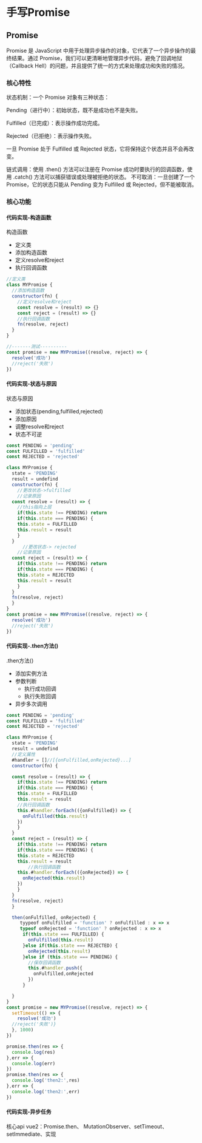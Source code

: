 # 手写Promise
## Promise
Promise 是 JavaScript 中用于处理异步操作的对象，它代表了一个异步操作的最终结果。通过 Promise，我们可以更清晰地管理异步代码，避免了回调地狱（Callback Hell）的问题，并且提供了统一的方式来处理成功和失败的情况。
### 核心特性
状态机制：一个 Promise 对象有三种状态：

Pending（进行中）：初始状态，既不是成功也不是失败。

Fulfilled（已完成）：表示操作成功完成。

Rejected（已拒绝）：表示操作失败。

一旦 Promise 处于 Fulfilled 或 Rejected 状态，它将保持这个状态并且不会再改变。

链式调用：使用 .then() 方法可以注册在 Promise 成功时要执行的回调函数，使用 .catch() 方法可以捕获错误或处理被拒绝的状态。
不可取消：一旦创建了一个 Promise，它的状态只能从 Pending 变为 Fulfilled 或 Rejected，但不能被取消。

### 核心功能
#### 代码实现-构造函数
构造函数
 - 定义类
 - 添加构造函数
 - 定义resolve和reject
 - 执行回调函数
```javascript
//定义类
class MYPromise {
  //添加构造函数
  constructor(fn) {
    //定义resolve和reject
    const resolve = (result) => {}
    const reject = (result) => {}
    //执行回调函数
    fn(resolve, reject)
  }
}

//-------测试----------
const promise = new MYPromise((resolve, reject) => {
  resolve('成功')
  //reject('失败')
})
```
#### 代码实现-状态与原因
状态与原因
 - 添加状态(pending,fulfilled,rejected)
 - 添加原因
 - 调整resolve和reject
 - 状态不可逆

```javascript
const PENDING = 'pending'
const FULFILLED = 'fulfilled'
const REJECTED = 'rejected'

class MYPromise {
  state = 'PENDING'
  result = undefind 
  constructor(fn) {
    //更改状态->fulfilled
    //记录原因
  const resolve = (result) => {
    //this指向上层
    if(this.state !== PENDING) return
    if(this.state === PENDING) {
    this.state = FULFILLED
    this.result = result
    }
  }
      //更改状态-> rejected
    //记录原因
  const reject = (result) => {
    if(this.state !== PENDING) return
    if(this.state === PENDING) {   
    this.state = REJECTED
    this.result = result
    }
  }
  fn(resolve, reject)
  }
}
const promise = new MYPromise((resolve, reject) => {
  resolve('成功')
  //reject('失败')
})
```
#### 代码实现-.then方法()
.then方法() 
 - 添加实例方法
 - 参数判断
   - 执行成功回调
   - 执行失败回调
 - 异步多次调用
```javascript
const PENDING = 'pending'
const FULFILLED = 'fulfilled'
const REJECTED = 'rejected'

class MYPromise {
  state = 'PENDING'
  result = undefind 
  //定义属性
  #handler = []//[{onFulfilled,onRejected}...]
  constructor(fn) {

  const resolve = (result) => {
    if(this.state !== PENDING) return
    if(this.state === PENDING) {
    this.state = FULFILLED
    this.result = result
    //执行回调函数
    this.#handler.forEach(({onFulfilled}) => {
      onFulfilled(this.result)
    })
    }
  }
  const reject = (result) => {
    if(this.state !== PENDING) return
    if(this.state === PENDING) {   
    this.state = REJECTED
    this.result = result
        //执行回调函数
    this.#handler.forEach(({onRejected}) => {
      onRejected(this.result)
    })
    }
  }
  fn(resolve, reject)
  }

  then(onFulfilled, onRejected) {
     tyypeof onFulfilled = 'function' ? onFulfilled : x => x
     typeof onRejected = 'function' ? onRejected : x => x
      if(this.state === FULFILLED) {
        onFulfilled(this.result)
      }else if(this.state === REJECTED) {
        onRejected(this.result)
      }else if (this.state === PENDING) {
        //保存回调函数
        this.#handler.push({
          onFulfilled,onRejected
        })
      }

  }
}
const promise = new MYPromise((resolve, reject) => {
  setTimeout(() => {  
    resolve('成功')
  //reject('失败')}
  }, 1000)
})

promise.then(res => {
  console.log(res)
},err => {
  console.log(err)
})
promise.then(res => {
  console.log('then2:',res)
},err => {
  console.log('then2:',err)
})

```

#### 代码实现-异步任务
核心api
vue2：Promise.then、 MutationObserver、setTimeout、setImmediate、实现